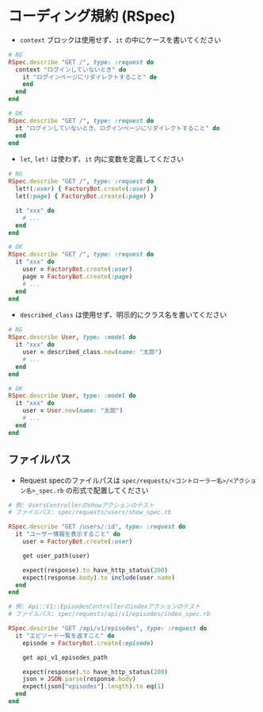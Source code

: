 # コーディング規約 (RSpec)

- `context` ブロックは使用せず、`it` の中にケースを書いてください

```rb
# NG
RSpec.describe "GET /", type: :request do
  context "ログインしていないとき" do
    it "ログインページにリダイレクトすること" do
    end
  end
end

# OK
RSpec.describe "GET /", type: :request do
  it "ログインしていないとき、ログインページにリダイレクトすること" do
  end
end
```

- `let`, `let!` は使わず、`it` 内に変数を定義してください

```rb
# NG
RSpec.describe "GET /", type: :request do
  let!(:user) { FactoryBot.create(:user) }
  let(:page) { FactoryBot.create(:page) }

  it "xxx" do
    # ...
  end
end

# OK
RSpec.describe "GET /", type: :request do
  it "xxx" do
    user = FactoryBot.create(:user)
    page = FactoryBot.create(:page)
    # ...
  end
end
```

- `described_class` は使用せず、明示的にクラス名を書いてください

```rb
# NG
RSpec.describe User, type: :model do
  it "xxx" do
    user = described_class.new(name: "太郎")
    # ...
  end
end

# OK
RSpec.describe User, type: :model do
  it "xxx" do
    user = User.new(name: "太郎")
    # ...
  end
end
```

## ファイルパス

- Request specのファイルパスは `spec/requests/<コントローラー名>/<アクション名>_spec.rb` の形式で配置してください

```rb
# 例: UsersControllerのshowアクションのテスト
# ファイルパス: spec/requests/users/show_spec.rb

RSpec.describe "GET /users/:id", type: :request do
  it "ユーザー情報を表示すること" do
    user = FactoryBot.create(:user)

    get user_path(user)

    expect(response).to have_http_status(200)
    expect(response.body).to include(user.name)
  end
end

# 例: Api::V1::EpisodesControllerのindexアクションのテスト
# ファイルパス: spec/requests/api/v1/episodes/index_spec.rb

RSpec.describe "GET /api/v1/episodes", type: :request do
  it "エピソード一覧を返すこと" do
    episode = FactoryBot.create(:episode)

    get api_v1_episodes_path

    expect(response).to have_http_status(200)
    json = JSON.parse(response.body)
    expect(json["episodes"].length).to eq(1)
  end
end
```
